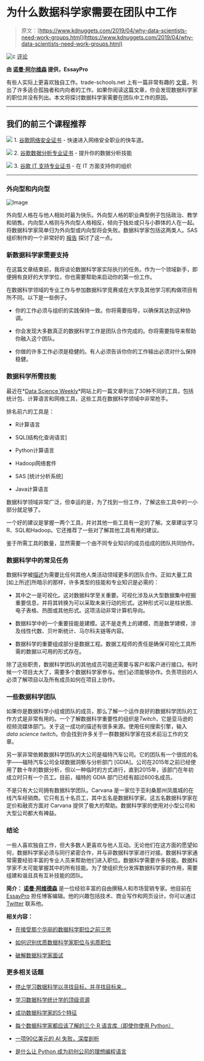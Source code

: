 # 为什么数据科学家需要在团队中工作

> 原文：[https://www.kdnuggets.com/2019/04/why-data-scientists-need-work-groups.html](https://www.kdnuggets.com/2019/04/why-data-scientists-need-work-groups.html)

![c](../Images/3d9c022da2d331bb56691a9617b91b90.png) [评论](#comments)

**由 [诺曼·阿尔维森](https://twitter.com/normanarvidsson) 提供，EssayPro**

有些人实际上更喜欢独自工作。trade-schools.net 上有一篇非常有趣的 [文章](https://www.trade-schools.net/articles/who-want-to-work-alone.asp)，列出了许多适合孤独者和内向者的工作。如果你阅读这篇文章，你会发现数据科学家的职位并没有列出。本文将探讨数据科学家需要在团队中工作的原因。

* * *

## 我们的前三个课程推荐

![](../Images/0244c01ba9267c002ef39d4907e0b8fb.png) 1\. [谷歌网络安全证书](https://www.kdnuggets.com/google-cybersecurity) - 快速进入网络安全职业的快车道。

![](../Images/e225c49c3c91745821c8c0368bf04711.png) 2\. [谷歌数据分析专业证书](https://www.kdnuggets.com/google-data-analytics) - 提升你的数据分析技能

![](../Images/0244c01ba9267c002ef39d4907e0b8fb.png) 3\. [谷歌 IT 支持专业证书](https://www.kdnuggets.com/google-itsupport) - 在 IT 方面支持你的组织

* * *

### **外向型和内向型**

![Image](../Images/14be609551c5274118bef7484219ce87.png)

外向型人格在与他人相处时最为快乐。外向型人格的职业典型例子包括政治、教学和销售。内向型人格则与外向型人格相反，倾向于独处或只与小群体的人在一起。将数据科学家简单归为外向型或内向型将会失败。数据科学家包括这两类人。SAS 组织制作的一个非常好的 [报告](https://www.sas.com/content/dam/SAS/en_gb/image/other1/events/WMAGDS/DataScientist-survey-report-web%20FINAL.pdf) 探讨了这一点。

### **新数据科学家需要支持**

在这篇文章结束前，我将谈论数据科学家实际执行的任务。作为一个领域新手，即便拥有良好的大学学位，你也需要帮助来启动你的第一份工作。

在数据科学领域的专业工作与参加数据科学竞赛或在大学及其他学习机构做项目有所不同。以下是一些例子。

+   你的工作必须与组织的实践保持一致。你将需要指导，以确保其达到这种协调。

+   你会发现大多数真正的数据科学工作是团队合作完成的。你将需要指导来帮助你融入这个团队。

+   你做的许多工作必须是稳健的。有人必须告诉你你的工作输出必须对什么保持稳健。

### **数据科学所需技能**

最近在*[Data Science Weekly](https://www.datascienceweekly.org/articles/what-tools-do-employers-want-data-scientists-to-know)*网站上的一篇文章列出了30种不同的工具，包括统计包、计算语言和网络工具，这些工具在数据科学领域中非常抢手。

排名前六的工具是：

+   R计算语言

+   SQL[结构化查询语言]

+   Python计算语言

+   Hadoop网络套件

+   SAS [统计分析系统]

+   Java计算语言

数据科学领域非常广泛，但幸运的是，为了找到一份工作，了解这些工具中的一小部分就足够了。

一个好的建议是掌握一两个工具，并对其他一些工具有一定的了解。文章建议学习R、SQL和Hadoop。它还推荐了一些对了解其他工具有用的建议。

鉴于所需工具的数量，显然需要一个由不同专业知识的成员组成的团队共同协作。

### **数据科学中的常见任务**

数据科学被[描述](https://www.idashboards.com/blog/2019/01/16/building-better-data-through-teamwork/)为需要比任何其他人类活动领域更多的团队合作。正如大量工具[如上所述]所暗示的那样，许多类型的技能和专业知识是必需的：

+   其中之一是可视化。这对数据科学至关重要。可视化涉及从大型数据集中挖掘重要信息，并将其转换为可以采取未来行动的形式。这种形式可以是柱状图、电子表格、热图或其他形式。这项活动非常计算机导向。

+   数据科学中的一个重要技能是建模。这不是走秀上的建模，而是数学建模，涉及线性代数、贝叶斯统计、马尔科夫链等内容。

+   数据科学的重要组成部分是数据工程。数据工程师的责任是确保可视化工具所需的数据以可用的形式存在。

除了这些职责，数据科学团队的其他成员可能还需要与客户和客户进行接口。有时候一个项目太大了，需要多个数据科学家参与。他们必须能够协作。负责项目的人必须了解项目以及所有成员如何在项目上协作。

### **一些数据科学团队**

如果你是数据科学小组或团队的成员，那么了解一个运作良好的数据科学团队的工作方式是非常有用的。一个了解数据科学重要性的组织是*Twitch*，它是亚马逊的视频流媒体部门。关于这一成功的描述有很多来源。使用任何搜索引擎，输入*data science twitch*。你会找到许多关于一群数据科学家在技术前沿工作的文章。

另一家非常依赖数据科学团队的大公司是福特汽车公司。它的团队有一个很炫的名字——福特汽车公司全球数据洞察与分析部门 [GDIA]。公司在2015年之前已经使用了数十年的数据分析，但以一种临时的方式进行，直到2015年，该部门在年初成立时只有一个员工。目前，福特的 GDIA 部门已经有超过600名成员。

不是只有大公司拥有数据科学团队。Carvana 是一家位于亚利桑那州凤凰城的在线汽车经销商。它只有五十名员工，其中五名是数据科学家。这五名数据科学家在定价和融资方面对 Carvana 提供了极大的帮助。数据科学家的使用对小型公司和大型公司都大有裨益。

### **结论**

一些人喜欢独自工作，但大多数人更喜欢与他人互动。无论他们在这方面的愿望如何，数据科学家必须与同行紧密合作，并与非数据科学家进行对接。数据科学家通常需要经验丰富的专业人员来帮助他们进入职位。数据科学需要许多技能。数据科学家不太可能掌握其中的所有技能。为了使组织充分发挥数据科学家的作用，需要组建和谐且具有互补技能的团队。

**简介： [诺曼·阿维德森](https://twitter.com/normanarvidsson)** 是一位经验丰富的自由撰稿人和市场营销专家。他目前在 [EssayPro](https://essaypro.com/) 担任博客编辑。他的兴趣包括技术、商业写作和网页设计。你可以通过 [Twitter](https://twitter.com/normanarvidsson) 联系他。

**相关内容：**

+   [在接受那个华丽的数据科学职位之前三思](/2018/12/think-twice-before-accept-fancy-data-science-job.html)

+   [如何识别优质数据科学家职位与劣质职位](/2019/04/recognize-good-data-scientist-job-from-bad.html)

+   [破解数据科学家面试](/2019/01/cracking-data-scientist-interview.html)

### 更多相关话题

+   [停止学习数据科学以寻找目标，并寻找目标来…](https://www.kdnuggets.com/2021/12/stop-learning-data-science-find-purpose.html)

+   [学习数据科学统计学的顶级资源](https://www.kdnuggets.com/2021/12/springboard-top-resources-learn-data-science-statistics.html)

+   [成功数据科学家的5个特征](https://www.kdnuggets.com/2021/12/5-characteristics-successful-data-scientist.html)

+   [每个数据科学家都应该了解的三个 R 语言库（即使你使用 Python）](https://www.kdnuggets.com/2021/12/three-r-libraries-every-data-scientist-know-even-python.html)

+   [一项90亿美元的 AI 失败，深度剖析](https://www.kdnuggets.com/2021/12/9b-ai-failure-examined.html)

+   [是什么让 Python 成为初创公司的理想编程语言](https://www.kdnuggets.com/2021/12/makes-python-ideal-programming-language-startups.html)
